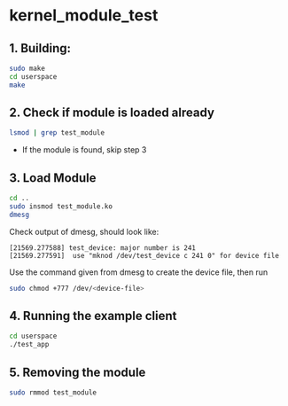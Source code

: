 # kernel_module_test

## 1. Building:
```bash
sudo make
cd userspace
make
```

## 2. Check if module is loaded already
```bash
lsmod | grep test_module
```
- If the module is found, skip step 3

## 3\. Load Module
```bash
cd ..
sudo insmod test_module.ko
dmesg
```

Check output of dmesg, should look like:
```
[21569.277588] test_device: major number is 241
[21569.277591]  use "mknod /dev/test_device c 241 0" for device file
```

Use the command given from dmesg to create the device file, then run
```bash
sudo chmod +777 /dev/<device-file>
```

## 4. Running the example client
```bash
cd userspace
./test_app
```

## 5. Removing the module
```bash
sudo rmmod test_module
```
